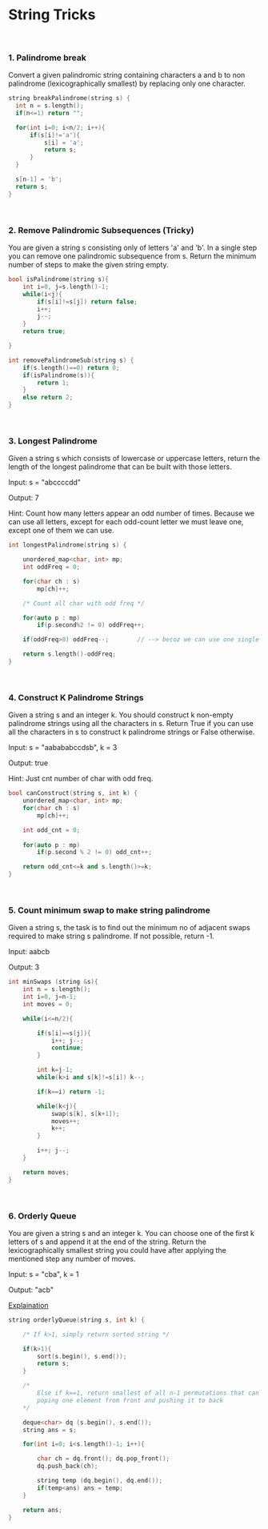 # String Tricks

<br>

### 1. Palindrome break
Convert a given palindromic string containing characters a and b to non palindrome (lexicographically smallest) by replacing only one character.

```cpp
string breakPalindrome(string s) {
  int n = s.length();    
  if(n<=1) return "";

  for(int i=0; i<n/2; i++){
      if(s[i]!='a'){
          s[i] = 'a';
          return s;
      }
  }

  s[n-1] = 'b';
  return s;    
}
```

<br>

### 2. Remove Palindromic Subsequences (Tricky)
You are given a string s consisting only of letters 'a' and 'b'. In a single step you can remove one palindromic subsequence from s. Return the minimum number of steps to make the given string empty.

```cpp
bool isPalindrome(string s){
    int i=0, j=s.length()-1;
    while(i<j){
        if(s[i]!=s[j]) return false;
        i++;
        j--;
    }
    return true;

}

int removePalindromeSub(string s) {
    if(s.length()==0) return 0;
    if(isPalindrome(s)){
        return 1;    
    }
    else return 2;
}
```

<br>

### 3. Longest Palindrome
Given a string s which consists of lowercase or uppercase letters, return the length of the longest palindrome that can be built with those letters.

Input: s = "abccccdd"

Output: 7

Hint: Count how many letters appear an odd number of times. Because we can use all letters, except for each odd-count letter we must leave one, except one of them we can use.

```cpp
int longestPalindrome(string s) {

    unordered_map<char, int> mp;
    int oddFreq = 0;

    for(char ch : s)
        mp[ch]++;

    /* Count all char with odd freq */

    for(auto p : mp)
        if(p.second%2 != 0) oddFreq++;

    if(oddFreq>0) oddFreq--;        // --> becoz we can use one single char at middle of the palindrome

    return s.length()-oddFreq;
}
```

<br>

### 4. Construct K Palindrome Strings
Given a string s and an integer k. You should construct k non-empty palindrome strings using all the characters in s. Return True if you can use all the characters in s to construct k palindrome strings or False otherwise.

Input: s = "aabababccdsb", k = 3

Output: true

Hint: Just cnt number of char with odd freq.

```cpp
bool canConstruct(string s, int k) {
    unordered_map<char, int> mp;
    for(char ch : s)
        mp[ch]++;

    int odd_cnt = 0;
    
    for(auto p : mp)
        if(p.second % 2 != 0) odd_cnt++;

    return odd_cnt<=k and s.length()>=k;
}
```

<br>

### 5. Count minimum swap to make string palindrome
Given a string s, the task is to find out the minimum no of adjacent swaps required to make string s palindrome. If not possible, return -1.

Input: aabcb

Output: 3 

```cpp
int minSwaps (string &s){
    int n = s.length();
    int i=0, j=n-1;
    int moves = 0;

    while(i<=n/2){

        if(s[i]==s[j]){
            i++; j--;
            continue;
        }

        int k=j-1;
        while(k>i and s[k]!=s[i]) k--;

        if(k==i) return -1;

        while(k<j){
            swap(s[k], s[k+1]);
            moves++;
            k++;
        }

        i++; j--;
    }

    return moves;
}
```

<br>

### 6. Orderly Queue
You are given a string s and an integer k. You can choose one of the first k letters of s and append it at the end of the string. Return the lexicographically smallest string you could have after applying the mentioned step any number of moves.

Input: s = "cba", k = 1

Output: "acb"

[Explaination](https://leetcode.com/problems/orderly-queue/discuss/165878/C%2B%2BJavaPython-Sort-String-or-Rotate-String)

```cpp
string orderlyQueue(string s, int k) {

    /* If k>1, simply return sorted string */

    if(k>1){
        sort(s.begin(), s.end());
        return s;
    }

    /* 
        Else if k==1, return smallest of all n-1 permutations that can be formed by
        poping one element from front and pushing it to back
    */

    deque<char> dq (s.begin(), s.end());
    string ans = s;

    for(int i=0; i<s.length()-1; i++){

        char ch = dq.front(); dq.pop_front();
        dq.push_back(ch);

        string temp (dq.begin(), dq.end());
        if(temp<ans) ans = temp;
    }

    return ans;
}
```



